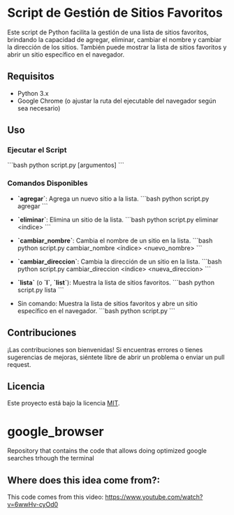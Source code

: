 # Script de Gestión de Sitios Favoritos

Este script de Python facilita la gestión de una lista de sitios favoritos, brindando la capacidad de agregar, eliminar, cambiar el nombre y cambiar la dirección de los sitios. También puede mostrar la lista de sitios favoritos y abrir un sitio específico en el navegador.

## Requisitos

- Python 3.x
- Google Chrome (o ajustar la ruta del ejecutable del navegador según sea necesario)

## Uso

### Ejecutar el Script

\```bash
python script.py <comando> [argumentos]
\```

### Comandos Disponibles

- **\`agregar\`**: Agrega un nuevo sitio a la lista.
  \```bash
  python script.py agregar <enlace> <descriptivo>
  \```

- **\`eliminar\`**: Elimina un sitio de la lista.
  \```bash
  python script.py eliminar <índice>
  \```

- **\`cambiar_nombre\`**: Cambia el nombre de un sitio en la lista.
  \```bash
  python script.py cambiar_nombre <índice> <nuevo_nombre>
  \```

- **\`cambiar_direccion\`**: Cambia la dirección de un sitio en la lista.
  \```bash
  python script.py cambiar_direccion <índice> <nueva_direccion>
  \```

- **\`lista\`** (o **\`l\`**, **\`list\`**): Muestra la lista de sitios favoritos.
  \```bash
  python script.py lista
  \```

- Sin comando: Muestra la lista de sitios favoritos y abre un sitio específico en el navegador.
  \```bash
  python script.py
  \```

## Contribuciones

¡Las contribuciones son bienvenidas! Si encuentras errores o tienes sugerencias de mejoras, siéntete libre de abrir un problema o enviar un pull request.

## Licencia

Este proyecto está bajo la licencia [MIT](LICENSE).



# google_browser
Repository that contains the code that allows doing optimized google searches trhough the terminal 

## Where does this idea come from?: 

This code comes from this video:
https://www.youtube.com/watch?v=6wwHv-cyOd0
